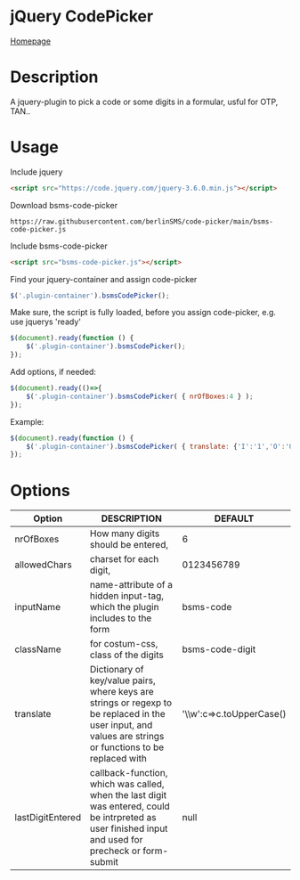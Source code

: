 # jQuery CodePicker
[Homepage](https://www.berlinsms.de/)

# Description
A jquery-plugin to pick a code or some digits in a formular, usful for OTP, TAN..

# Usage

Include jquery    
```html
<script src="https://code.jquery.com/jquery-3.6.0.min.js"></script>
```

Download bsms-code-picker
```link
https://raw.githubusercontent.com/berlinSMS/code-picker/main/bsms-code-picker.js
```

Include bsms-code-picker
```html
<script src="bsms-code-picker.js"></script>
```

Find your jquery-container and assign code-picker
```js
$('.plugin-container').bsmsCodePicker();    
```

Make sure, the script is fully loaded, before you assign code-picker, e.g. use jquerys 'ready'
```js
$(document).ready(function () {
    $('.plugin-container').bsmsCodePicker();
});    
```

Add options, if needed:
```js
$(document).ready(()=>{
    $('.plugin-container').bsmsCodePicker( { nrOfBoxes:4 } );
});    
```

Example:
```js
$(document).ready(function () {
    $('.plugin-container').bsmsCodePicker( { translate: {'I':'1','O':'0','l':'1'} } );
});    
```

# Options


| Option           | DESCRIPTION                                                                                                                                               | DEFAULT                    |
|------------------|-----------------------------------------------------------------------------------------------------------------------------------------------------------|----------------------------|
| nrOfBoxes        | How many digits should be entered,                                                                                                                        | 6                          |
| allowedChars     | charset for each digit,                                                                                                                                   | 0123456789                 |
| inputName        | name-attribute of a hidden input-tag, which the plugin includes to the form                                                                               | bsms-code                  |
| className        | for costum-css, class of the digits                                                                                                                       | bsms-code-digit            |         
| translate        | Dictionary of key/value pairs, where keys are strings or regexp to be replaced in the user input, and values are strings or functions to be replaced with | '\\\\w':c=>c.toUpperCase() |
| lastDigitEntered | callback-function, which was called, when the last digit was entered, could be intrpreted as user finished input and used for precheck or form-submit     | null                       |
                                                                                                                                                                            
